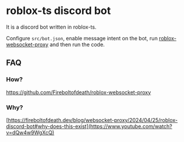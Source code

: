 # roblox-ts discord bot
It is a discord bot written in roblox-ts.

Configure `src/bot.json`, enable message intent on the bot, run [roblox-websocket-proxy](https://github.com/Fireboltofdeath/roblox-websocket-proxy) and then run the code.

## FAQ

### How?

https://github.com/Fireboltofdeath/roblox-websocket-proxy

### Why?

[https://fireboltofdeath.dev/blog/websocket-proxy/2024/04/25/roblox-discord-bot#why-does-this-exist](https://www.youtube.com/watch?v=dQw4w9WgXcQ)
